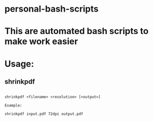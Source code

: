 # personal-bash-scripts

# This are automated bash scripts to make work easier

# Usage:

## shrinkpdf 

```

shrinkpdf <filename> <resolution> [<output>]

Example:

shrinkpdf input.pdf 72dpi output.pdf

```